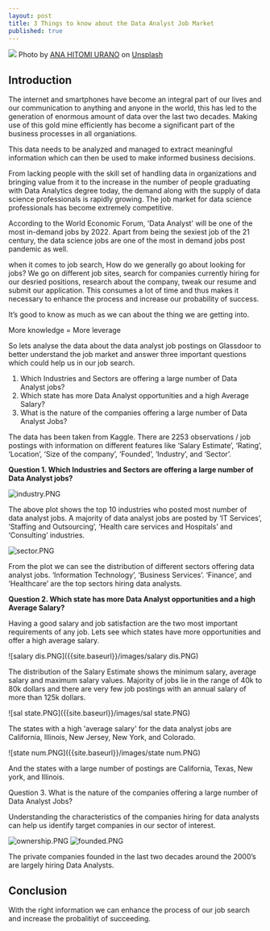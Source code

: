 ```yaml
---
layout: post
title: 3 Things to know about the Data Analyst Job Market
published: true
---
```


![]({{site.baseurl}}/images/ana-hitomi-urano-h2FMXm1sN98-unsplash.jpg)
<span>Photo by <a href="https://unsplash.com/@hiranoph?utm_source=unsplash&amp;utm_medium=referral&amp;utm_content=creditCopyText">ANA HITOMI URANO</a> on <a href="https://unsplash.com/t/business-work?utm_source=unsplash&amp;utm_medium=referral&amp;utm_content=creditCopyText">Unsplash</a></span>

## Introduction

The internet and smartphones have become an integral part of our lives and our communication to anything and anyone in the world, this has led to the generation of enormous amount of data over the last two decades. Making use of this gold mine efficiently has become a significant part of the business processes in all organiations. 


This data needs to be analyzed and managed to extract meaningful information which can then be used to make informed business decisions. 


From lacking people with the skill set of handling data in organizations and bringing value from it to the increase in the number of people graduating with Data Analytics degree today, the demand along with the supply of data science professionals is rapidly growing. The job market for data science professionals has become extremely competitive.


According to the World Economic Forum, 'Data Analyst' will be one of the most in-demand jobs by 2022. Apart from being the sexiest job of the 21 century, the data science jobs are one of the most in demand jobs post pandemic as well.


when it comes to job search, How do we generally go about looking for jobs? We go on different job sites, search for companies currently hiring for our desried positions, research about the company, tweak our resume and submit our application. This consumes a lot of time and thus makes it necessary to enhance the process and increase our probability of success.

It’s good to know as much as we can about the thing we are getting into. 

More knowledge = More leverage


So lets analyse the data about the data analyst job postings on Glassdoor to better understand the job market and answer three important questions which could help us in our job search.

1. Which Industries and Sectors are offering a large number of Data Analyst jobs?
2. Which state has more Data Analyst opportunities and a high Average Salary? 
3. What is the nature of the companies offering a large number of Data Analyst Jobs?

The data has been taken from Kaggle. There are 2253 observations / job postings with information on different features like ‘Salary Estimate’, ‘Rating’, ‘Location’, ‘Size of the company’, ‘Founded’, ‘Industry’, and ‘Sector’.


**Question 1. Which Industries and Sectors are offering a large number of Data Analyst jobs?**

![industry.PNG]({{site.baseurl}}/images/industry.PNG)

The above plot shows the top 10 industries who posted most number of data analyst jobs. A majority of data analyst jobs are posted by ‘IT Services’, ‘Staffing and Outsourcing’, ‘Health care services and Hospitals’ and ‘Consulting’ industries.

![sector.PNG]({{site.baseurl}}/images/sector.PNG)


From the plot we can see the distribution of different sectors offering data analyst jobs. ‘Information Technology’, ‘Business Services’. ‘Finance’, and ‘Healthcare’ are the top sectors hiring data analysts.

**Question 2. Which state has more Data Analyst opportunities and a high Average Salary?**

Having a good salary and job satisfaction are the two most important requirements of any job. Lets see which states have more opportunities and offer a high average salary.

![salary dis.PNG]({{site.baseurl}}/images/salary dis.PNG)


The distribution of the Salary Estimate shows the minimum salary, average salary and maximum salary values. Majority of jobs lie in the range of 40k to 80k dollars and there are very few job postings with an annual salary of more than 125k dollars.

![sal state.PNG]({{site.baseurl}}/images/sal state.PNG)


The states with a high 'average salary' for the data analyst jobs are California, Illinois, New Jersey, New York, and Colorado.

![state num.PNG]({{site.baseurl}}/images/state num.PNG)

And the states with a large number of postings are California, Texas, New york, and Illinois.

Question 3. What is the nature of the companies offering a large number of Data Analyst Jobs?


Understanding the characteristics of the companies hiring for data analysts can help us identify target companies in our sector of interest. 

![ownership.PNG]({{site.baseurl}}/images/ownership.PNG)
![founded.PNG]({{site.baseurl}}/images/founded.PNG)


The private companies founded in the last two decades around the 2000’s are largely hiring Data Analysts.

## Conclusion
 
 With the right information we can enhance the process of our job search and increase the probalitiyt of succeeding.

